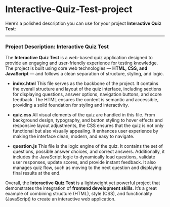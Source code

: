 # Interactive-Quiz-Test-project
Here’s a polished description you can use for your project **Interactive Quiz Test**:

---

### Project Description: **Interactive Quiz Test**

The **Interactive Quiz Test** is a web-based quiz application designed to provide an engaging and user-friendly experience for testing knowledge. The project is built using core web technologies — **HTML, CSS, and JavaScript** — and follows a clean separation of structure, styling, and logic.

* **index.html**
  This file serves as the backbone of the project. It contains the overall structure and layout of the quiz interface, including sections for displaying questions, answer options, navigation buttons, and score feedback. The HTML ensures the content is semantic and accessible, providing a solid foundation for styling and interactivity.

* **quiz.css**
  All visual elements of the quiz are handled in this file. From background design, typography, and button styling to hover effects and responsive layout adjustments, the CSS ensures that the quiz is not only functional but also visually appealing. It enhances user experience by making the interface clean, modern, and easy to navigate.

* **question.js**
  This file is the logic engine of the quiz. It contains the set of questions, possible answer choices, and correct answers. Additionally, it includes the JavaScript logic to dynamically load questions, validate user responses, update scores, and provide instant feedback. It also manages quiz flow, such as moving to the next question and displaying final results at the end.

Overall, the **Interactive Quiz Test** is a lightweight yet powerful project that demonstrates the integration of **frontend development skills**. It’s a great example of combining structure (HTML), style (CSS), and functionality (JavaScript) to create an interactive web application.


